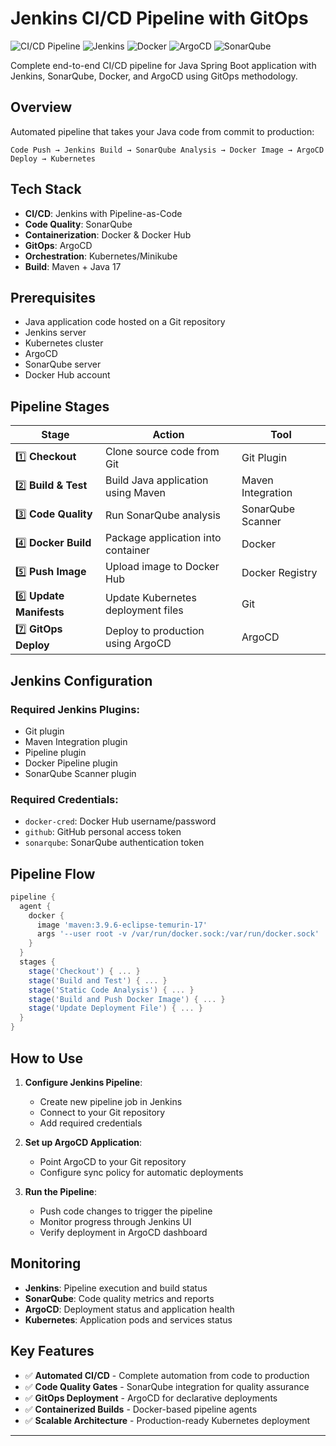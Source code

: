 #  Jenkins CI/CD Pipeline with GitOps

![CI/CD Pipeline](https://img.shields.io/badge/CI%2FCD-Pipeline-brightgreen)
![Jenkins](https://img.shields.io/badge/Jenkins-Latest-blue)
![Docker](https://img.shields.io/badge/Docker-Containerized-blue)
![ArgoCD](https://img.shields.io/badge/ArgoCD-GitOps-orange)
![SonarQube](https://img.shields.io/badge/SonarQube-Code%20Quality-green)

Complete end-to-end CI/CD pipeline for Java Spring Boot application with Jenkins, SonarQube, Docker, and ArgoCD using GitOps methodology.

##  Overview

Automated pipeline that takes your Java code from commit to production:
```
Code Push → Jenkins Build → SonarQube Analysis → Docker Image → ArgoCD Deploy → Kubernetes
```

## Tech Stack

- **CI/CD**: Jenkins with Pipeline-as-Code
- **Code Quality**: SonarQube 
- **Containerization**: Docker & Docker Hub
- **GitOps**: ArgoCD
- **Orchestration**: Kubernetes/Minikube
- **Build**: Maven + Java 17

## Prerequisites

* Java application code hosted on a Git repository
* Jenkins server
* Kubernetes cluster
* ArgoCD
* SonarQube server
* Docker Hub account

##  Pipeline Stages

| Stage | Action | Tool |
|-------|--------|------|
| 1️⃣ **Checkout** | Clone source code from Git | Git Plugin |
| 2️⃣ **Build & Test** | Build Java application using Maven | Maven Integration |
| 3️⃣ **Code Quality** | Run SonarQube analysis | SonarQube Scanner |
| 4️⃣ **Docker Build** | Package application into container | Docker |
| 5️⃣ **Push Image** | Upload image to Docker Hub | Docker Registry |
| 6️⃣ **Update Manifests** | Update Kubernetes deployment files | Git |
| 7️⃣ **GitOps Deploy** | Deploy to production using ArgoCD | ArgoCD |

##  Jenkins Configuration

### Required Jenkins Plugins:
- Git plugin
- Maven Integration plugin
- Pipeline plugin
- Docker Pipeline plugin
- SonarQube Scanner plugin

### Required Credentials:
- `docker-cred`: Docker Hub username/password
- `github`: GitHub personal access token
- `sonarqube`: SonarQube authentication token

##  Pipeline Flow

```groovy
pipeline {
  agent {
    docker {
      image 'maven:3.9.6-eclipse-temurin-17'
      args '--user root -v /var/run/docker.sock:/var/run/docker.sock'
    }
  }
  stages {
    stage('Checkout') { ... }
    stage('Build and Test') { ... }
    stage('Static Code Analysis') { ... }
    stage('Build and Push Docker Image') { ... }
    stage('Update Deployment File') { ... }
  }
}
```

##  How to Use

1. **Configure Jenkins Pipeline**:
   - Create new pipeline job in Jenkins
   - Connect to your Git repository
   - Add required credentials
   
2. **Set up ArgoCD Application**:
   - Point ArgoCD to your Git repository
   - Configure sync policy for automatic deployments
   
3. **Run the Pipeline**:
   - Push code changes to trigger the pipeline
   - Monitor progress through Jenkins UI
   - Verify deployment in ArgoCD dashboard

##  Monitoring

- **Jenkins**: Pipeline execution and build status
- **SonarQube**: Code quality metrics and reports  
- **ArgoCD**: Deployment status and application health
- **Kubernetes**: Application pods and services status

##  Key Features

- ✅ **Automated CI/CD** - Complete automation from code to production
- ✅ **Code Quality Gates** - SonarQube integration for quality assurance
- ✅ **GitOps Deployment** - ArgoCD for declarative deployments
- ✅ **Containerized Builds** - Docker-based pipeline agents
- ✅ **Scalable Architecture** - Production-ready Kubernetes deployment

---
